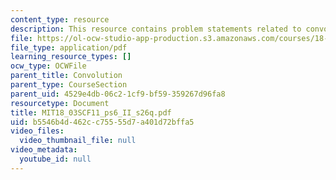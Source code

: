 ```yaml
---
content_type: resource
description: This resource contains problem statements related to convolution.
file: https://ol-ocw-studio-app-production.s3.amazonaws.com/courses/18-03sc-differential-equations-fall-2011/b5546b4d462cc75555d7a401d72bffa5_MIT18_03SCF11_ps6_II_s26q.pdf
file_type: application/pdf
learning_resource_types: []
ocw_type: OCWFile
parent_title: Convolution
parent_type: CourseSection
parent_uid: 4529e4db-06c2-1cf9-bf59-359267d96fa8
resourcetype: Document
title: MIT18_03SCF11_ps6_II_s26q.pdf
uid: b5546b4d-462c-c755-55d7-a401d72bffa5
video_files:
  video_thumbnail_file: null
video_metadata:
  youtube_id: null
---
```

